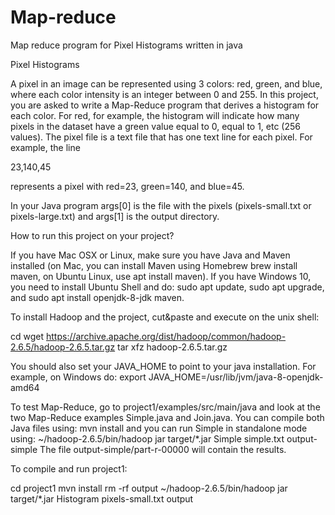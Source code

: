 # Map-reduce
Map reduce program for Pixel Histograms written in java

Pixel Histograms

A pixel in an image can be represented using 3 colors: red, green, and blue, where each color intensity is an integer between 0 and 255. In this project, you are asked to write a Map-Reduce program that derives a histogram for each color. For red, for example, the histogram will indicate how many pixels in the dataset have a green value equal to 0, equal to 1, etc (256 values). The pixel file is a text file that has one text line for each pixel. For example, the line

23,140,45

represents a pixel with red=23, green=140, and blue=45. 

In your Java program args[0] is the file with the pixels (pixels-small.txt or pixels-large.txt) and args[1] is the output directory.
            
How to run this project on your project?

If you have Mac OSX or Linux, make sure you have Java and Maven installed (on Mac, you can install Maven using Homebrew brew install maven, on Ubuntu Linux, use apt install maven). If you have Windows 10, you need to install Ubuntu Shell and do: sudo apt update, sudo apt upgrade, and sudo apt install openjdk-8-jdk maven.

To install Hadoop and the project, cut&paste and execute on the unix shell:

cd
wget https://archive.apache.org/dist/hadoop/common/hadoop-2.6.5/hadoop-2.6.5.tar.gz
tar xfz hadoop-2.6.5.tar.gz 

You should also set your JAVA_HOME to point to your java installation. For example, on Windows do:
export JAVA_HOME=/usr/lib/jvm/java-8-openjdk-amd64

To test Map-Reduce, go to project1/examples/src/main/java and look at the two Map-Reduce examples Simple.java and Join.java. 
You can compile both Java files using:
mvn install
and you can run Simple in standalone mode using:
~/hadoop-2.6.5/bin/hadoop jar target/*.jar Simple simple.txt output-simple
The file output-simple/part-r-00000 will contain the results.

To compile and run project1:

cd project1
mvn install
rm -rf output
~/hadoop-2.6.5/bin/hadoop jar target/*.jar Histogram pixels-small.txt output
